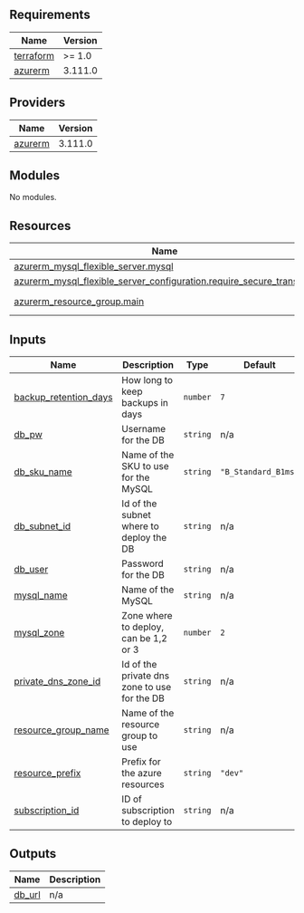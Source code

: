 <!-- BEGIN_TF_DOCS -->
## Requirements

| Name | Version |
|------|---------|
| <a name="requirement_terraform"></a> [terraform](#requirement\_terraform) | >= 1.0 |
| <a name="requirement_azurerm"></a> [azurerm](#requirement\_azurerm) | 3.111.0 |

## Providers

| Name | Version |
|------|---------|
| <a name="provider_azurerm"></a> [azurerm](#provider\_azurerm) | 3.111.0 |

## Modules

No modules.

## Resources

| Name | Type |
|------|------|
| [azurerm_mysql_flexible_server.mysql](https://registry.terraform.io/providers/hashicorp/azurerm/3.111.0/docs/resources/mysql_flexible_server) | resource |
| [azurerm_mysql_flexible_server_configuration.require_secure_transport](https://registry.terraform.io/providers/hashicorp/azurerm/3.111.0/docs/resources/mysql_flexible_server_configuration) | resource |
| [azurerm_resource_group.main](https://registry.terraform.io/providers/hashicorp/azurerm/3.111.0/docs/data-sources/resource_group) | data source |

## Inputs

| Name | Description | Type | Default | Required |
|------|-------------|------|---------|:--------:|
| <a name="input_backup_retention_days"></a> [backup\_retention\_days](#input\_backup\_retention\_days) | How long to keep backups in days | `number` | `7` | no |
| <a name="input_db_pw"></a> [db\_pw](#input\_db\_pw) | Username for the DB | `string` | n/a | yes |
| <a name="input_db_sku_name"></a> [db\_sku\_name](#input\_db\_sku\_name) | Name of the SKU to use for the MySQL | `string` | `"B_Standard_B1ms"` | no |
| <a name="input_db_subnet_id"></a> [db\_subnet\_id](#input\_db\_subnet\_id) | Id of the subnet where to deploy the DB | `string` | n/a | yes |
| <a name="input_db_user"></a> [db\_user](#input\_db\_user) | Password for the DB | `string` | n/a | yes |
| <a name="input_mysql_name"></a> [mysql\_name](#input\_mysql\_name) | Name of the MySQL | `string` | n/a | yes |
| <a name="input_mysql_zone"></a> [mysql\_zone](#input\_mysql\_zone) | Zone where to deploy, can be 1,2 or 3 | `number` | `2` | no |
| <a name="input_private_dns_zone_id"></a> [private\_dns\_zone\_id](#input\_private\_dns\_zone\_id) | Id of the private dns zone to use for the DB | `string` | n/a | yes |
| <a name="input_resource_group_name"></a> [resource\_group\_name](#input\_resource\_group\_name) | Name of the resource group to use | `string` | n/a | yes |
| <a name="input_resource_prefix"></a> [resource\_prefix](#input\_resource\_prefix) | Prefix for the azure resources | `string` | `"dev"` | no |
| <a name="input_subscription_id"></a> [subscription\_id](#input\_subscription\_id) | ID of subscription to deploy to | `string` | n/a | yes |

## Outputs

| Name | Description |
|------|-------------|
| <a name="output_db_url"></a> [db\_url](#output\_db\_url) | n/a |
<!-- END_TF_DOCS -->